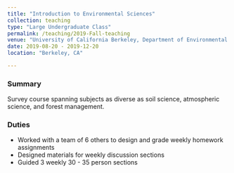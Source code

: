 ```yaml
---
title: "Introduction to Environmental Sciences"
collection: teaching
type: "Large Undergraduate Class"
permalink: /teaching/2019-Fall-teaching
venue: "University of California Berkeley, Department of Environmental Science, Policy, and Management"
date: 2019-08-20 - 2019-12-20
location: "Berkeley, CA"

---
```

### Summary
Survey course spanning subjects as diverse as soil science, atmospheric science, and forest management.

### Duties
   * Worked with a team of 6 others to design and grade weekly homework assignments
   * Designed materials for weekly discussion sections
   * Guided 3 weekly 30 - 35 person sections
